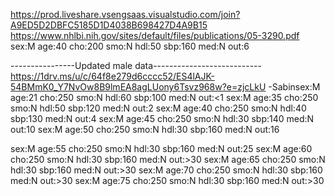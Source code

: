 https://prod.liveshare.vsengsaas.visualstudio.com/join?A9ED5D2DBFC5185D1D4038B698427D4A9B15
https://www.nhlbi.nih.gov/sites/default/files/publications/05-3290.pdf
sex:M age:40 cho:200 smo:N hdl:50 sbp:160 med:N out:6

----------------Updated male data---------------------------
https://1drv.ms/u/c/64f8e279d6cccc52/ES4lAJK-54BMmK0_Y7NvOw8B9lmEA8agLUony6Tsvz968w?e=zjcLkU
-Sabinsex:M age:21 cho:250 smo:N hdl:60 sbp:100 med:N out:<1
sex:M age:35 cho:250 smo:N hdl:50 sbp:120 med:N out:2
sex:M age:40 cho:250 smo:N hdl:40 sbp:130 med:N out:4
sex:M age:45 cho:250 smo:N hdl:30 sbp:140 med:N out:10
sex:M age:50 cho:250 smo:N hdl:30 sbp:160 med:N out:16

sex:M age:55 cho:250 smo:N hdl:30 sbp:160 med:N out:25
sex:M age:60 cho:250 smo:N hdl:30 sbp:160 med:N out:>30
sex:M age:65 cho:250 smo:N hdl:30 sbp:160 med:N out:>30
sex:M age:70 cho:250 smo:N hdl:30 sbp:160 med:N out:>30
sex:M age:75 cho:250 smo:N hdl:30 sbp:160 med:N out:>30
